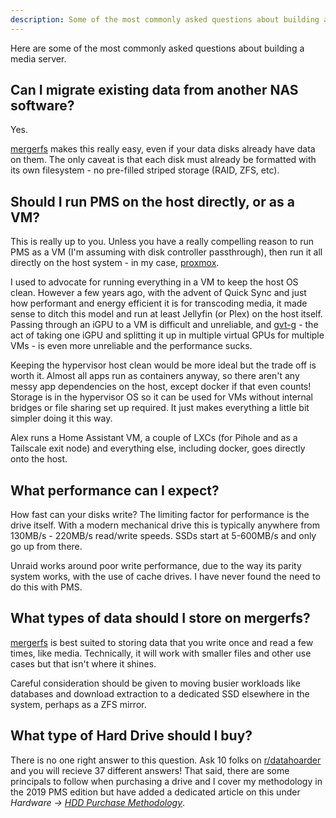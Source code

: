 ```yaml
---
description: Some of the most commonly asked questions about building a media server.
---
```


Here are some of the most commonly asked questions about building a media server.

## Can I migrate existing data from another NAS software?

Yes.

[mergerfs](../02-tech-stack/mergerfs.md) makes this really easy, even if your data disks already have data on them. The only caveat is that each disk must already be formatted with its own filesystem - no pre-filled striped storage (RAID, ZFS, etc).

## Should I run PMS on the host directly, or as a VM?

This is really up to you. Unless you have a really compelling reason to run PMS as a VM (I'm assuming with disk controller passthrough), then run it all directly on the host system - in my case, [proxmox](../02-tech-stack/proxmox.md).

I used to advocate for running everything in a VM to keep the host OS clean. However a few years ago, with the advent of Quick Sync and just how performant and energy efficient it is for transcoding media, it made sense to ditch this model and run at least Jellyfin (or Plex) on the host itself. Passing through an iGPU to a VM is difficult and unreliable, and [gvt-g](../05-advanced/passthrough-igpu-gvtg.md) - the act of taking one iGPU and splitting it up in multiple virtual GPUs for multiple VMs - is even more unreliable and the performance sucks.

Keeping the hypervisor host clean would be more ideal but the trade off is worth it. Almost all apps run as containers anyway, so there aren't any messy app dependencies on the host, except docker if that even counts! Storage is in the hypervisor OS so it can be used for VMs without internal bridges or file sharing set up required. It just makes everything a little bit simpler doing it this way.

Alex runs a Home Assistant VM, a couple of LXCs (for Pihole and as a Tailscale exit node) and everything else, including docker, goes directly onto the host.

## What performance can I expect?

How fast can your disks write? The limiting factor for performance is the drive itself. With a modern mechanical drive this is typically anywhere from 130MB/s - 220MB/s read/write speeds. SSDs start at 5-600MB/s and only go up from there.

Unraid works around poor write performance, due to the way its parity system works, with the use of cache drives. I have never found the need to do this with PMS. 

## What types of data should I store on mergerfs?

[mergerfs](../02-tech-stack/mergerfs.md) is best suited to storing data that you write once and read a few times, like media. Technically, it will work with smaller files and other use cases but that isn't where it shines.

Careful consideration should be given to moving busier workloads like databases and download extraction to a dedicated SSD elsewhere in the system, perhaps as a ZFS mirror.

## What type of Hard Drive should I buy?

There is no one right answer to this question. Ask 10 folks on [r/datahoarder](https://www.reddit.com/r/DataHoarder/) and you will recieve 37 different answers! That said, there are some principals to follow when purchasing a drive and I cover my methodology in the 2019 PMS edition but have added a dedicated article on this under *Hardware -> [HDD Purchase Methodology](../06-hardware/hdd-purchase-methodology.md)*.

